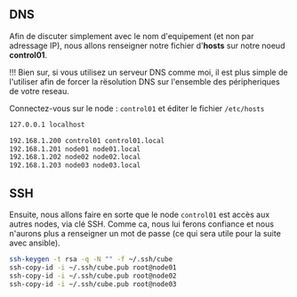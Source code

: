 ## DNS

Afin de discuter simplement avec le nom d'equipement (et non par adressage IP), nous allons renseigner notre fichier d'**hosts** sur notre noeud **control01**.

!!! Bien sur, si vous utilisez un serveur DNS comme moi, il est plus simple de l'utiliser afin de forcer la rësolution DNS sur l'ensemble des péripheriques de votre reseau.

Connectez-vous sur le node : `control01` et éditer le fichier `/etc/hosts`
```bash
127.0.0.1 localhost

192.168.1.200 control01 control01.local
192.168.1.201 node01 node01.local
192.168.1.202 node02 node02.local
192.168.1.203 node03 node03.local
```

## SSH

Ensuite, nous allons faire en sorte que le node `control01` est accès aux autres nodes, via clé SSH.
Comme ca, nous lui ferons confiance et nous n'aurons plus a renseigner un mot de passe (ce qui sera utile pour la suite avec ansible).

```bash
ssh-keygen -t rsa -q -N "" -f ~/.ssh/cube
ssh-copy-id -i ~/.ssh/cube.pub root@node01
ssh-copy-id -i ~/.ssh/cube.pub root@node02
ssh-copy-id -i ~/.ssh/cube.pub root@node03
```

